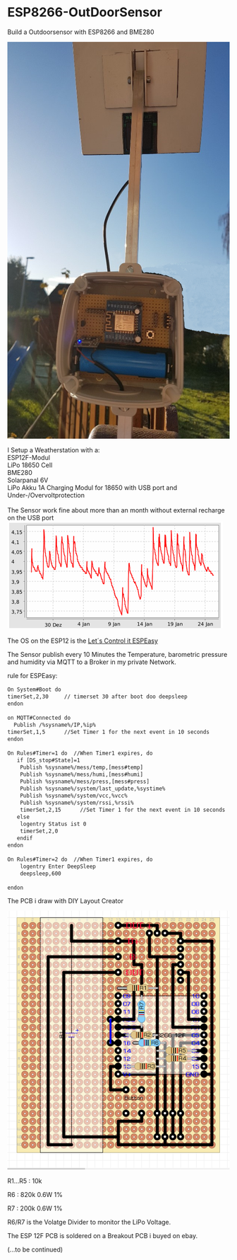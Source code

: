 # ESP8266-OutDoorSensor
Build a Outdoorsensor with ESP8266 and BME280

![Screenshot](weatherstation_1.png)

I Setup a Weatherstation with a: <br>
ESP12F-Modul <br>
LiPo 18650 Cell <br>
BME280 <br>
Solarpanal 6V <br>
LiPo Akku 1A Charging Modul for 18650 with USB port and Under-/Overvoltprotection <br>
<br>
The Sensor work fine about more than an month without external recharge on the USB port
![Screenshot](VCC.png)
<br>
<br>
The OS on the ESP12 is the [Let´s Control it ESPEasy](https://github.com/letscontrolit/ESPEasy)<br>

The Sensor publish every 10 Minutes the Temperature, barometric pressure and humidity via MQTT to a Broker in my private Network.  

rule for ESPEasy:

```
On System#Boot do
timerSet,2,30     // timerset 30 after boot doo deepsleep
endon

on MQTT#Connected do
  Publish /%sysname%/IP,%ip%
timerSet,1,5      //Set Timer 1 for the next event in 10 seconds
endon  

On Rules#Timer=1 do  //When Timer1 expires, do
   if [DS_stop#State]=1
    Publish %sysname%/mess/temp,[mess#temp]
    Publish %sysname%/mess/humi,[mess#humi]
    Publish %sysname%/mess/press,[mess#press]
    Publish %sysname%/system/last_update,%systime%
    Publish %sysname%/system/vcc,%vcc%
    Publish %sysname%/system/rssi,%rssi%
    timerSet,2,15      //Set Timer 1 for the next event in 10 seconds
   else
    logentry Status ist 0
    timerSet,2,0
   endif
endon

On Rules#Timer=2 do  //When Timer1 expires, do
    logentry Enter DeepSleep
    deepsleep,600 
    
endon
```
The PCB i draw with DIY Layout Creator

![Screenshot](outdoor_sensor.PNG)

R1...R5 : 10k

R6      : 820k 0.6W 1%

R7      : 200k 0.6W 1%

R6/R7 is the Volatge Divider to monitor the LiPo Voltage.

The ESP 12F PCB is soldered on a Breakout PCB i buyed on ebay.

(...to be continued)

